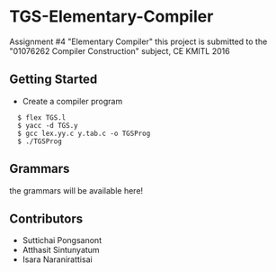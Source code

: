 # TGS-Elementary-Compiler
Assignment #4 "Elementary Compiler"
this project is submitted to the "01076262 Compiler Construction" subject, CE KMITL 2016
## Getting Started

- Create a compiler program

```shell
  $ flex TGS.l
  $ yacc -d TGS.y
  $ gcc lex.yy.c y.tab.c -o TGSProg
  $ ./TGSProg
```

## Grammars
the grammars will be available here!


## Contributors
* Suttichai Pongsanont
* Atthasit Sintunyatum
* Isara Naranirattisai
